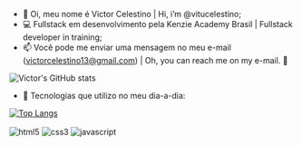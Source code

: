 - 👋 Oi, meu nome é Victor Celestino | Hi, i’m @vitucelestino;
- 💻 Fullstack em desenvolvimento pela Kenzie Academy Brasil | Fullstack developer in training;
- 📫 Você pode me enviar uma mensagem no meu e-mail (victorcelestino13@gmail.com) | Oh, you can reach me on my e-mail. 💌

![Victor's GitHub stats](https://github-readme-stats.vercel.app/api?username=vitucelestino&show_icons=true&theme=transparent)

- 📌 Tecnologias que utilizo no meu dia-a-dia:

[![Top Langs](https://github-readme-stats.vercel.app/api/top-langs/?username=vitucelestino&layout=compact)](https://github.com/vitucelestino/github-readme-stats)

<div style="display: inline_block">
  <img align="center" alt="html5" src="https://img.shields.io/badge/HTML5-E34F26?style=for-the-badge&logo=html5&logoColor=white"/>
  <img align="center" alt="css3" src="https://img.shields.io/badge/CSS3-1572B6?style=for-the-badge&logo=css3&logoColor=white"/>
  <img align="center" alt="javascript" src="https://img.shields.io/badge/JavaScript-323330?style=for-the-badge&logo=javascript&logoColor=F7DF1E"/>  
  </div><br>

